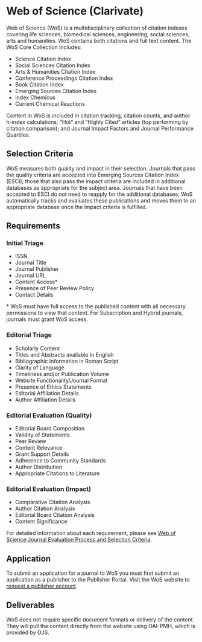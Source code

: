 # Web of Science (Clarivate)

Web of Science (WoS) is a multidisciplinary collection of citation indexes covering life sciences, biomedical sciences, engineering, social sciences, arts and humanities. WoS contains both citations and full text content. The WoS Core Collection includes:

* Science Citation Index
* Social Sciences Citation Index
* Arts & Humanities Citation Index
* Conference Proceedings Citation Index
* Book Citation Index
* Emerging Sources Citation Index
* Index Chemicus
* Current Chemical Reactions

Content in WoS is included in citation tracking, citation counts, and author h-index calculations; “Hot” and “Highly Cited” articles (top performing by citation comparison); and Journal Impact Factors and Journal Performance Quartiles.

## Selection Criteria

WoS measures both quality and impact in their selection. Journals that pass the quality criteria are accepted into Emerging Sources Citation Index (ESCI); those that also pass the impact criteria are included in additional databases as appropriate for the subject area. Journals that have been accepted to ESCI do not need to reapply for the additional databases; WoS automatically tracks and evaluates these publications and moves them to an appropriate database once the impact criteria is fulfilled.

## Requirements

### Initial Triage

* ISSN
* Journal Title
* Journal Publisher
* Journal URL
* Content Access*
* Presence of Peer Review Policy
* Contact Details

\* WoS must have full access to the published content with all necessary permissions to view that content. For Subscription and Hybrid journals, journals must grant WoS access.

### Editorial Triage

* Scholarly Content
* Titles and Abstracts available in English
* Bibliographic Information in Roman Script
* Clarity of Language
* Timeliness and/or Publication Volume
* Website Functionality/Journal Format
* Presence of Ethics Statements
* Editorial Affiliation Details
* Author Affiliation Details

### Editorial Evaluation (Quality)

* Editorial Board Composition
* Validity of Statements
* Peer Review
* Content Relevance
* Grant Support Details
* Adherence to Community Standards
* Author Distribution
* Appropriate Citations to Literature

### Editorial Evaluation (Impact)

* Comparative Citation Analysis
* Author Citation Analysis
* Editorial Board Citation Analysis
* Content Significance

For detailed information about each requirement, please see [Web of Science Journal Evaluation Process and Selection Criteria](https://clarivate.com/webofsciencegroup/journal-evaluation-process-and-selection-criteria/).

## Application

To submit an application for a journal to WoS you must first submit an application as a publisher to the Publisher Portal. Visit the WoS website to [request a publisher account](https://clarivate.com/webofsciencegroup/support/web-of-science-publisher-portal-newusers/).

## Deliverables

WoS does not require specific document formats or delivery of the content. They will pull the content directly from the website using OAI-PMH, which is provided by OJS.

